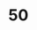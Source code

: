 <!doctype html>
<html lang="ja">
<head>
  <meta charset="UTF-8">
  <meta http-equiv="X-UA-Compatible" content="IE=edge">
  <meta name="viewport" charset="width=device-width, initial-scale=1.0">
  <title>kusikatuarai</title>
  <link rel="stylesheet" href="css/style.css">

</head>
<body>
   
<h1>50</h1>






    
</body>
</html>    
